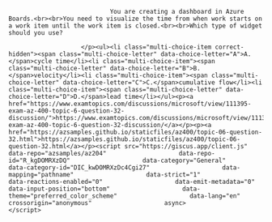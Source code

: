 <p class="card-text">
							
								You are creating a dashboard in Azure Boards.<br><br>You need to visualize the time from when work starts on a work item until the work item is closed.<br><br>Which type of widget should you use?
							
						</p><ul><li class="multi-choice-item correct-hidden"><span class="multi-choice-letter" data-choice-letter="A">A.</span>cycle time</li><li class="multi-choice-item"><span class="multi-choice-letter" data-choice-letter="B">B.</span>velocity</li><li class="multi-choice-item"><span class="multi-choice-letter" data-choice-letter="C">C.</span>cumulative flow</li><li class="multi-choice-item"><span class="multi-choice-letter" data-choice-letter="D">D.</span>lead time</li></ul><p><a href="https://www.examtopics.com/discussions/microsoft/view/111395-exam-az-400-topic-6-question-32-discussion/">https://www.examtopics.com/discussions/microsoft/view/111395-exam-az-400-topic-6-question-32-discussion/</a></p><p><a href="https://azsamples.github.io/staticfiles/az400/topic-06-question-32.html">https://azsamples.github.io/staticfiles/az400/topic-06-question-32.html</a></p><script src="https://giscus.app/client.js"                    data-repo="azsamples/az204"                    data-repo-id="R_kgDOMRXzDQ"                    data-category="General"                    data-category-id="DIC_kwDOMRXzDc4Cgi27"                    data-mapping="pathname"                    data-strict="1"                    data-reactions-enabled="0"                    data-emit-metadata="0"                    data-input-position="bottom"                    data-theme="preferred_color_scheme"                    data-lang="en"                    crossorigin="anonymous"                    async>                    </script>